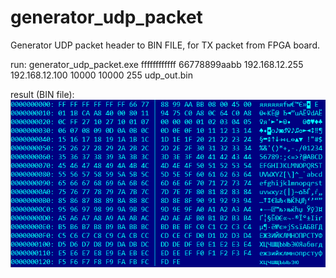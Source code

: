# generator_udp_packet
Generator UDP packet header to BIN FILE, for TX packet from FPGA board.

run:
generator_udp_packet.exe ffffffffffff 66778899aabb 192.168.12.255 192.168.12.100 10000 10000 255 udp_out.bin

result (BIN file):
<img src="./pictures/result_bin_packet.png">

